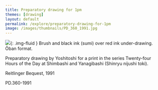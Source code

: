 ```yaml
---
title: Preparatory drawing for 1pm
themes: [drawing]
layout: default
permalink: /explore/preparatory-drawing-for-1pm
image: /images/thumbnails/PD_360_1991.jpg
---
```

![]({{site.baseurl}}/images/PD_360_1991.jpg){: .img-fluid }
Brush and black ink (sumi) over red ink under-drawing.
Ôban format.

Preparatory drawing by Yoshitoshi for a print in the series Twenty-four Hours of the Day at Shimbashi and Yanagibashi (Shinryu nijushi toki).

Reitlinger Bequest, 1991

PD.360-1991
